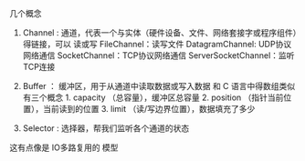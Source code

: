 几个概念
1. Channel : 通道，代表一个与实体（硬件设备、文件、网络套接字或程序组件）得链接，可以 读或写
   FileChannel：读写文件
   DatagramChannel: UDP协议网络通信
   SocketChannel：TCP协议网络通信
   ServerSocketChannel：监听TCP连接
   
2. Buffer ： 缓冲区，用于从通道中读取数据或写入数据
   和 C 语言中得数组类似
   有三个概念
       1. capacity （总容量），缓冲区总容量
       2. position （指针当前位置），当前读到的位置
       3. limit （读/写边界位置），数据填充了多少
   
3. Selector : 选择器，帮我们监听各个通道的状态


这有点像是 IO多路复用的 模型